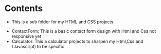 # Contents

* This is a sub folder for my HTML and CSS projects

- ContactForm: This is a basic contact form design with Html and Css not responsive yet
- Calculator: This a calculator projects to sharpen my Html,Css and (Javascript) to be specific
